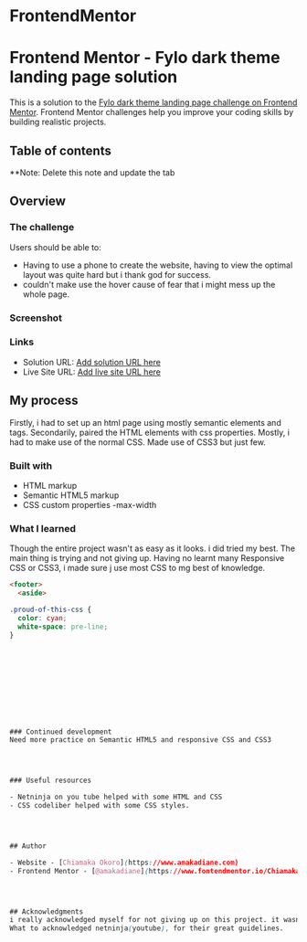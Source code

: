 # FrontendMentor
# Frontend Mentor - Fylo dark theme landing page solution

This is a solution to the [Fylo dark theme landing page challenge on Frontend Mentor](https://www.frontendmentor.io/challenges/fylo-dark-theme-landing-page-5ca5f2d21e82137ec91a50fd). Frontend Mentor challenges help you improve your coding skills by building realistic projects. 

## Table of contents













**Note: Delete this note and update the tab

## Overview

### The challenge

Users should be able to:

- Having to use a phone to create the website, having to view the optimal layout was quite hard but i thank god for success. 
- couldn't make use the hover cause of fear that i might mess up the whole page.

### Screenshot











### Links

- Solution URL: [Add solution URL here](https://your-solution-url.com)
- Live Site URL: [Add live site URL here](https://your-live-site-url.com)

## My process
Firstly, i had to set up an html page using mostly semantic elements and tags.
Secondarily, paired the HTML elements with css properties. Mostly, i had to make use of the normal CSS.
Made use of CSS3 but just few.
### Built with
- HTML markup
- Semantic HTML5 markup
- CSS custom properties
-max-width









### What I learned

Though the entire project wasn't as easy as it looks. i did tried my best. The main thing is trying and not giving up. Having no learnt many Responsive CSS or CSS3, i made sure j use most CSS to mg best of knowledge.



```html
<footer>
  <aside>
```
```css
.proud-of-this-css {
  color: cyan;
  white-space: pre-line;
}











### Continued development
Need more practice on Semantic HTML5 and responsive CSS and CSS3




### Useful resources

- Netninja on you tube helped with some HTML and CSS
- CSS codeliber helped with some CSS styles.




## Author

- Website - [Chiamaka Okoro](https://www.amakadiane.com)
- Frontend Mentor - [@amakadiane](https://www.fontendmentor.io/Chiamaka Okoro/Amakadiane)




## Acknowledgments
i really acknowledged myself for not giving up on this project. it wasnt easy.
What to acknowledged netninja(youtube), for their great guidelines.



